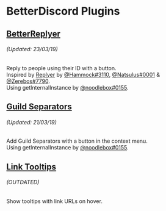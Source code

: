 # BetterDiscord Plugins
## [BetterReplyer](/plugins/BetterReplyer.plugin.js)
###### *(Updated: 23/03/19)*
Reply to people using their ID with a button.  
Inspired by [Replyer](https://github.com/cosmicsalad/Discord-Themes-and-Plugins/blob/master/plugins/replyer.plugin.js) by [@Hammock#3110](https://github.com/cosmicsalad), [@Natsulus#0001](https://github.com/Delivator) & [@Zerebos#7790](https://github.com/rauenzi).  
Using getInternalInstance by [@noodlebox#0155](https://github.com/noodlebox).

## [Guild Separators](/plugins/GuildSeparators.plugin.js)
###### *(Updated: 21/03/19)*
Add Guild Separators with a button in the context menu.  
Using getInternalInstance by [@noodlebox#0155](https://github.com/noodlebox).

## [Link Tooltips](/plugins/LinkTooltips.plugin.js)
###### *(OUTDATED)*
Show tooltips with link URLs on hover.

